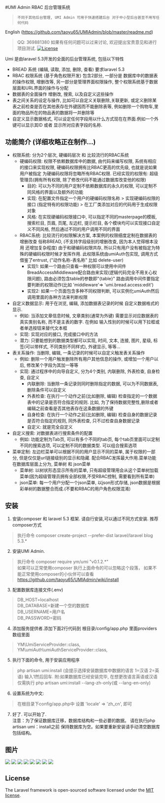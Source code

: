 #UMI Admin RBAC 后台管理系统 

> ```不同于其他后台管理, UMI Admin 可用于快速搭建后台 对于中小型后台甚至不用写任何代码``` 

English (https://github.com/taoyu65/UMIAdmin/blob/master/readme.md)

> QQ: 369881380 如果有任何问题可以过来讨论, 欢迎提出宝贵意见和进行项目测试. 
[![License](https://poser.pugx.org/laravel/framework/license.svg)](https://packagist.org/packages/laravel/framework)

Umi 是由laravel 5.3开发的全面的后台管理系统, 包括以下特性

- BREAD 系统 (编辑, 读取, 添加, 删除, 查看) 要求laravel 5.3
- RBAC 权限系统 (基于角色权限开发) 包含2部分, 一部分是 数据库中的数据表的操作权限, 增删改等, 另一部分是管理界面权限操作, 整个权限系统基于数据层面和URL界面的操作与分配
- 数据表的全面操作 增删改, 搜索, 以及自定义这些操作
- 表之间关系的设定与操作, 比如可以自定义关联删除,关联更新, 或定义删除某表之前检查是否在其他表存在外键因而不能删除表等, 例如删除一个购物车,里面的物品所在的物品表的数据将一并删除等
- 自定义显示数据格式, 可以设定任何字段用以什么方式现在在界面.例如一个外键可以显示其ID 或者 显示所对应表字段的名称.

## 功能简介 (详细攻略正在制作...)

- 权限系统: 分为2个层次, 硬编码层次 和 比较流行的RBAC系统
    - 硬编码权限: 权限不依赖数据库中的数据, 由代码来编写权限, 系统有相应的接口来实现权限, 硬编码权限拥有比RBAC更高的优先级, 也就是说如果用户被指定
    为硬编码权限将忽略所有RBAC权限. 已经实现的权限有: 超级管理员(拥有所有权限, 除了修改代码不能通过数据库改变他的权限)
        - 目的: 可以为不同的用户定制不依赖数据库的永久的权限, 可以定制不同风格的界面以及额外的功能
        - 实现: 在配置文件指定一个用户的硬编码权限名称 > 实现硬编码权限的接口 (指定特有的权限功能) > 在工厂类添加对应的代码用于生成权限对象
        - 风格: 在实现硬编码权限接口中, 可以指定不同的masterpage的模板, 搜索栏目, 页眉, 页尾, 左边栏, 提示栏目, 各个模块均可以实现接口自定义不同风格, 
        然后通过不同的用户调用不同的界面
    - RBAC系统: 比较流行的权限解决方案, 本案例的权限细度定制在数据表的增删改查 俗称BREAD, (不支持字段级别的增删改查, 因为本人觉得根本没用 还增加复杂程度)
    由于和硬编码权限共存, 所以只有用户没有被指定为特殊的硬编码权限时候才发挥作用. 此权限系统由umiAuth包实现, 调用方式借鉴了entrust, ("动作名称-表名称" 比如 
    delete-user) 
        - 实现1: 如果一个路由只查看一种权限可以使用中间件BreadAccessMiddleware配合路由来实现(逻辑代码完全不用关心权限问题), 路由必须包含table的参数即"{table}"
        路由调用中间件要指定要判断的权限动作(比如 'middleware'=> 'umi.bread.access:edit')
        - 实现2: 如果一个页面包含多种不同权限判断, 可以实例化umiAuth然后 调用里面的各种方法来判断权限
- 自定义数据显示: 用于在浏览, 编辑, 添加数据表记录的时候 自定义数据格式的显示.
    - 例如: 当添加文章信息时候, 文章类别(通常为外键) 需要显示对应数据表的真实类别名称, 而不是主表的数字. 在例如 输入性别的时候可以用下拉框或者单选按钮来替代文本框
    - 实现: 实现对应的接口, 完成接口中的方法
    - 潜力: 只要能想到的数据类型都可以实现, 时间, 文本, 连接, 图片, 星级, 标签(可以带样式, 不同类别不同样式), 外键显示, 等等...
- 表关系操作: 当删除, 编辑, 一条记录的时候可以自定义触发表关系操作 
    - 例如: 删除一个用户触发删除所有用户其他信息的操作, 或增加一个用户以后, 修改某个字段为其加一等等
    - 实现: 通过程序中的向导自定义, 分为4个类别, 内联删除, 外表检查, 自身检查, 自定义
        - 内联删除: 当删除一条记录则同时删除指定的数据, 可以为不同数据表, 删除条件可以自定义
        - 外表检查: 在执行一个动作之前(比如删除, 编辑) 检查指定的一个数据表中的记录是否符合指定的规则. 比如, 为了保持数据完整性,删除或者编辑之前查看是否其他表存在这条数据的外键
        - 自身检查: 在执行一个动作之前(比如删除, 编辑) 检查自身的数据记录是否符合指定的规则, 同外表检查, 只不过检查自身数据记录
        - 自定义: 就是完全自定义
- 自定义搜索: 对数据表进行搜索条件的配置
    - 例如: 功能定制为Tab页, 可以有多个不同的tab页, 每个tab页里面可以定制不同的搜索选项, 可以定制不同的数据类型. 可以组合搜索选项
- 菜单定制: 左边栏菜单可以根据不同的用户显示不同的菜单, 属于权限的一部分, 但是仅仅是url链接级别的显示和隐藏. 配合RBAC发挥最大作用.菜单功能在数据库层面上分为, 菜单树 和 json菜单
    - 菜单树: 以树状形态显示所有的菜单, 只有超级管理用会从这个菜单树加载菜单(因为超级管理员拥有全部权限,不受RBAC控制, 需要看到所有菜单)
    - json菜单: 每一个用户分配一个json菜单, 以json形式存储, json数据是根据彩单树的数据整合而成.(不要和RBAC的用户角色权限混淆)
    
## 安装
1. 安装composer 和 laravel 5.3 框架. 请自行安装,可以通过不同方式安装. 推荐composer方式 
> 执行命令 composer create-project --prefer-dist laravel/laravel blog 5.3.*
2. 安装UMI Admin. 
>执行命令  composer require ym/umi "v0.1.2.*" <br>
>如果可以正常使用composer 执行上面命令的可以忽略这个段落， 如果不能正常使用composer的小伙伴可以查看 https://github.com/taoyu65/UMIAdmin/wiki/install
3. 配置数据库连接文件(.env)
>DB_HOST=localhost<br>
>DB_DATABASE=新建一个空的数据库<br>
>DB_USERNAME=用户名<br>
>DB_PASSWORD=密码<br>
4. 添加服务提供者.添加下面2行代码到 根目录/config/app.php 里面providers数组里面
>YM\UmiServiceProvider::class,<br>
>YM\umiAuth\umiAuthServiceProvider::class,
5. 执行下面的命令, 用于安装应用程序
>php artisan umi:install (会提示选择安装数据库中数据的语言 1=汉语 2=英语) 输入1然后回车.
>附:如果数据库已经安装完毕, 在想更改语言英语或汉语 仅需执行 php artisan umi:install --lang-zh-only(或 --lang-en-only) 
6. 设置系统为中文:
>在根目录下config/app.php中 设置 'locale' => 'zh_cn', 即可
7. 好了. 可以开始了.<br>
注意：为了保证数据库迁移，数据库结构和一些必要的数据。 请在执行php artisan umi：install之前 保持数据库为空。如果要重新安装请手动清空数据库包括结构。

    
## 图片 
![](http://umi.laravelumi.com/public/img/img/a.jpg)
![](http://umi.laravelumi.com/public/img/img/b.jpg)
![](http://umi.laravelumi.com/public/img/img/c.jpg)
![](http://umi.laravelumi.com/public/img/img/d.jpg)
![](http://umi.laravelumi.com/public/img/img/e.jpg)
![](http://umi.laravelumi.com/public/img/img/f.jpg)
![](http://umi.laravelumi.com/public/img/img/g.jpg)
![](http://umi.laravelumi.com/public/img/img/h.jpg)

## License

The Laravel framework is open-sourced software licensed under the [MIT license](http://opensource.org/licenses/MIT).
